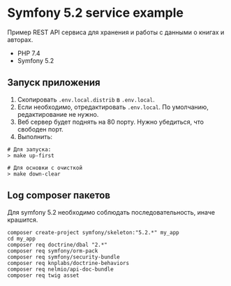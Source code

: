 # Symfony 5.2 service example

Пример REST API сервиса для хранения и работы с данными о книгах и авторах.

- PHP 7.4
- Symfony 5.2

## Запуск приложения

1. Скопировать `.env.local.distrib` в `.env.local`.
2. Если необходимо, отредактировать `.env.local`. По умолчанию, редактирование не нужно.
3. Веб сервер будет поднять на 80 порту. Нужно убедиться, что свободен порт.
4. Выполнить:
```
# Для запуска:
> make up-first

# Для основки с очисткой
> make down-clear
```

## Log composer пакетов

Для symfony 5.2 необходимо соблюдать последовательность, иначе крашится.

```
composer create-project symfony/skeleton:"5.2.*" my_app
cd my_app
composer req doctrine/dbal "2.*"
composer req symfony/orm-pack
composer req symfony/security-bundle
composer req knplabs/doctrine-behaviors
composer req nelmio/api-doc-bundle
composer req twig asset
```
